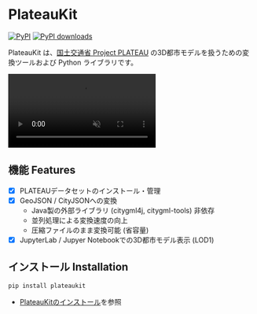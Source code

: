 # PlateauKit

[![PyPI](https://img.shields.io/pypi/v/plateaukit.svg)](https://pypi.org/project/plateaukit/)
[![PyPI downloads](https://img.shields.io/pypi/dm/plateaukit.svg)](https://pypistats.org/packages/plateaukit)

PlateauKit は、<a href="https://www.mlit.go.jp/plateau/" target="_blank">国土交通省 Project PLATEAU</a> の3D都市モデルを扱うための変換ツールおよび Python ライブラリです。

<!-- <figure markdown="span">
  ![landing image](./assets/landing.png){ width="320" }
</figure> -->

<div><video controls src="assets/sample2-web.mp4" muted="false"></video></div>

## 機能 Features

- [x] PLATEAUデータセットのインストール・管理
- [x] GeoJSON / CityJSONへの変換
    - Java製の外部ライブラリ (citygml4j, citygml-tools) 非依存
    - 並列処理による変換速度の向上
    - 圧縮ファイルのまま変換可能 (省容量)
- [x] JupyterLab / Jupyer Notebookでの3D都市モデル表示 (LOD1)

## インストール Installation

```bash
pip install plateaukit
```

- [PlateauKitのインストール](install.md)を参照

<div style="margin-bottom:10rem"></div>
